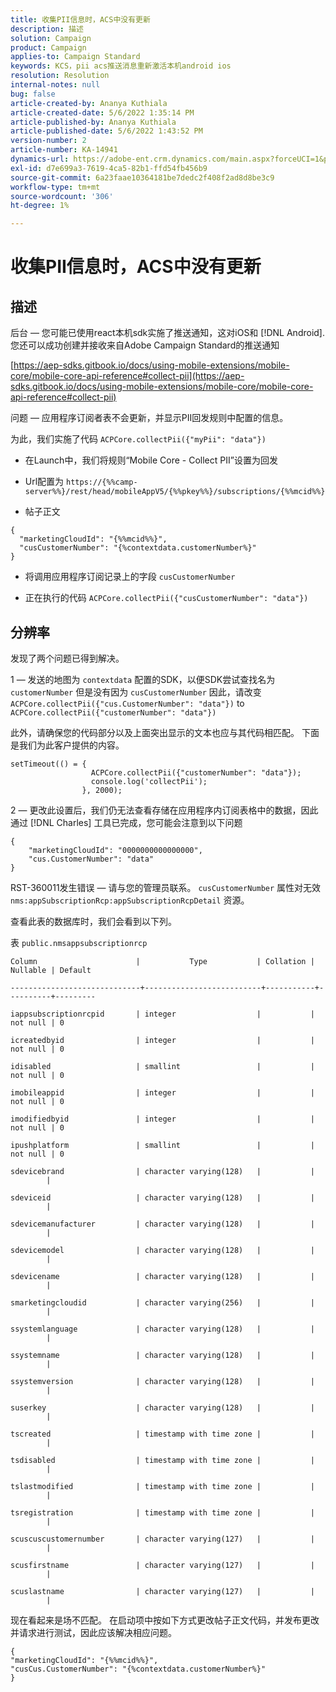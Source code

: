 ```yaml
---
title: 收集PII信息时，ACS中没有更新
description: 描述
solution: Campaign
product: Campaign
applies-to: Campaign Standard
keywords: KCS，pii acs推送消息重新激活本机android ios
resolution: Resolution
internal-notes: null
bug: false
article-created-by: Ananya Kuthiala
article-created-date: 5/6/2022 1:35:14 PM
article-published-by: Ananya Kuthiala
article-published-date: 5/6/2022 1:43:52 PM
version-number: 2
article-number: KA-14941
dynamics-url: https://adobe-ent.crm.dynamics.com/main.aspx?forceUCI=1&pagetype=entityrecord&etn=knowledgearticle&id=f3b0bc5a-41cd-ec11-a7b5-0022480b639b
exl-id: d7e699a3-7619-4ca5-82b1-ffd54fb456b9
source-git-commit: 6a23faae10364181be7dedc2f408f2ad8d8be3c9
workflow-type: tm+mt
source-wordcount: '306'
ht-degree: 1%

---
```


# 收集PII信息时，ACS中没有更新

## 描述

后台 — 您可能已使用react本机sdk实施了推送通知，这对iOS和 [!DNL Android]. 您还可以成功创建并接收来自Adobe Campaign Standard的推送通知

[https://aep-sdks.gitbook.io/docs/using-mobile-extensions/mobile-core/mobile-core-api-reference#collect-pii](https://aep-sdks.gitbook.io/docs/using-mobile-extensions/mobile-core/mobile-core-api-reference#collect-pii)


问题 — 应用程序订阅者表不会更新，并显示PII回发规则中配置的信息。

为此，我们实施了代码 `ACPCore.collectPii({"myPii": "data"})`

- 在Launch中，我们将规则“Mobile Core - Collect PII”设置为回发

- Url配置为 `https://{%%camp-server%%}/rest/head/mobileAppV5/{%%pkey%%}/subscriptions/{%%mcid%%}`

- 帖子正文

```
{
  "marketingCloudId": "{%%mcid%%}",
  "cusCustomerNumber": "{%contextdata.customerNumber%}"
}
```

- 将调用应用程序订阅记录上的字段 `cusCustomerNumber`

- 正在执行的代码 `ACPCore.collectPii({"cusCustomerNumber": "data"})`


## 分辨率


发现了两个问题已得到解决。



1 — 发送的地图为 `contextdata` 配置的SDK，以便SDK尝试查找名为 `customerNumber` 但是没有因为 `cusCustomerNumber` 因此，请改变 `ACPCore.collectPii({"cus.CustomerNumber": "data"})` to `ACPCore.collectPii({"customerNumber": "data"})`

此外，请确保您的代码部分以及上面突出显示的文本也应与其代码相匹配。 下面是我们为此客户提供的内容。

```
setTimeout(() = {
                  ACPCore.collectPii({"customerNumber": "data"});
                  console.log('collectPii');
                }, 2000);
```


2 — 更改此设置后，我们仍无法查看存储在应用程序内订阅表格中的数据，因此通过 [!DNL Charles] 工具已完成，您可能会注意到以下问题

```
{
    "marketingCloudId": "0000000000000000",
    "cus.CustomerNumber": "data"
}
```

RST-360011发生错误 — 请与您的管理员联系。
`cusCustomerNumber` 属性对无效 `nms:appSubscriptionRcp:appSubscriptionRcpDetail` 资源。

查看此表的数据库时，我们会看到以下列。



表 `public.nmsappsubscriptionrcp`

```
Column                      |           Type           | Collation | Nullable | Default

-----------------------------+--------------------------+-----------+----------+---------

iappsubscriptionrcpid       | integer                  |           | not null | 0

icreatedbyid                | integer                  |           | not null | 0

idisabled                   | smallint                 |           | not null | 0

imobileappid                | integer                  |           | not null | 0

imodifiedbyid               | integer                  |           | not null | 0

ipushplatform               | smallint                 |           | not null | 0

sdevicebrand                | character varying(128)   |           |          |

sdeviceid                   | character varying(128)   |           |          |

sdevicemanufacturer         | character varying(128)   |           |          |

sdevicemodel                | character varying(128)   |           |          |

sdevicename                 | character varying(128)   |           |          |

smarketingcloudid           | character varying(256)   |           |          |

ssystemlanguage             | character varying(128)   |           |          |

ssystemname                 | character varying(128)   |           |          |

ssystemversion              | character varying(128)   |           |          |

suserkey                    | character varying(128)   |           |          |

tscreated                   | timestamp with time zone |           |          |

tsdisabled                  | timestamp with time zone |           |          |

tslastmodified              | timestamp with time zone |           |          |

tsregistration              | timestamp with time zone |           |          |

scuscuscustomernumber       | character varying(127)   |           |          |

scusfirstname               | character varying(127)   |           |          |

scuslastname                | character varying(127)   |           |          |
```


现在看起来是场不匹配。 在启动项中按如下方式更改帖子正文代码，并发布更改并请求进行测试，因此应该解决相应问题。

```
{
"marketingCloudId": "{%%mcid%%}",
"cusCus.CustomerNumber": "{%contextdata.customerNumber%}"
}
```
